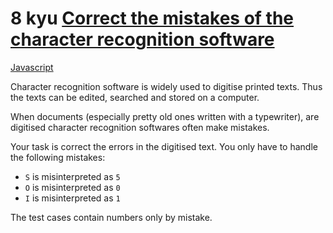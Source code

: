 # 8 kyu [Correct the mistakes of the character recognition software](https://www.codewars.com/kata/577bd026df78c19bca0002c0)

<!-- START LANGUAGE_LINKS -->

[Javascript](./javascript.js)

<!-- END LANGUAGE_LINKS -->

Character recognition software is widely used to digitise printed texts. Thus the texts can be edited, searched and stored on a computer.

When documents (especially pretty old ones written with a typewriter), are digitised character recognition softwares often make mistakes.

Your task is correct the errors in the digitised text. You only have to handle the following mistakes:

* `S`  is misinterpreted as `5`
* `O` is misinterpreted as `0`
* `I` is misinterpreted as `1`

The test cases contain numbers only by mistake.